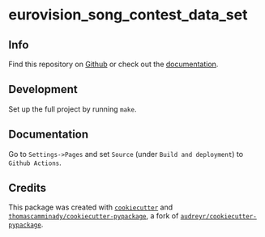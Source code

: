 # eurovision_song_contest_data_set

## Info
Find this repository on [Github](https://github.com/thomascamminady/eurovision_song_contest_data_set) or check out the [documentation](https://thomascamminady.github.io/eurovision_song_contest_data_set).

## Development
Set up the full project by running `make`.

## Documentation
Go to `Settings->Pages` and set `Source` (under `Build and deployment`) to `Github Actions`.

## Credits
This package was created with [`cookiecutter`](https://github.com/audreyr/cookiecutter) and [`thomascamminady/cookiecutter-pypackage`](https://github.com/thomascamminady/cookiecutter-pypackage), a fork of [`audreyr/cookiecutter-pypackage`](https://github.com/audreyr/cookiecutter-pypackage).
